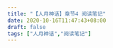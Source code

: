 ```yaml
---
title: "【人月神话】章节4 阅读笔记"
date: 2020-10-16T11:47:43+08:00
draft: false
tags: ["人月神话","阅读笔记"]
---
```


